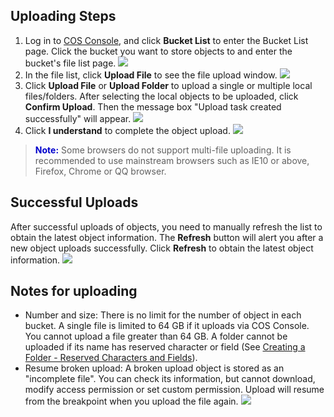 ## Uploading Steps

1. Log in to [COS Console](https://console.cloud.tencent.com/cos4), and click **Bucket List** to enter the Bucket List page. Click the bucket you want to store objects to and enter the bucket's file list page.
   ![](//mc.qcloudimg.com/static/img/b04362203a69327f80733d8e7f935108/image.png)
2. In the file list, click **Upload File** to see the file upload window.
   ![](//mc.qcloudimg.com/static/img/f8b8db803a7fbcb0b052358698a247c9/image.png)
3. Click **Upload File** or **Upload Folder** to upload a single or multiple local files/folders. After selecting the local objects to be uploaded, click **Confirm Upload**. Then the message box "Upload task created successfully" will appear.
   ![](//mc.qcloudimg.com/static/img/17e71c6b076742f2b437ee68f8c37c87/image.png)
4. Click **I understand** to complete the object upload.
   ![](//mc.qcloudimg.com/static/img/cec0b4e40b9d4aa44cc12311fb2bc97f/image.png)

> <font color="#0000cc">**Note:**</font>
> Some browsers do not support multi-file uploading. It is recommended to use mainstream browsers such as IE10 or above, Firefox, Chrome or QQ browser.

## Successful Uploads

After successful uploads of objects, you need to manually refresh the list to obtain the latest object information. The **Refresh** button will alert you after a new object uploads successfully. Click **Refresh** to obtain the latest object information.
![](//mc.qcloudimg.com/static/img/cd41e20b1a12dd75510a21e2001a6b78/image.png)

## Notes for uploading

-  Number and size: 
  There is no limit for the number of object in each bucket. A single file is limited to 64 GB if it uploads via COS Console. You cannot upload a file greater than 64 GB. A folder cannot be uploaded if its name has reserved character or field (See [Creating a Folder - Reserved Characters and Fields](https://cloud.tencent.com/document/product/436/6263#保留字符和字段)).
- Resume broken upload:
  A broken upload object is stored as an "incomplete file". You can check its information, but cannot download, modify access permission or set custom permission. Upload will resume from the breakpoint when you upload the file again.
  ![](//mc.qcloudimg.com/static/img/5f529b99d1940099ea7f9c610fa3310d/image.png)
